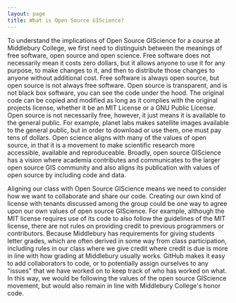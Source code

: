 ```yaml
---
layout: page
title: What is Open Source GIScience?
---
```




To understand the implications of Open Source GIScience for a course at
Middlebury College, we first need to distinguish between the meanings of free
software, open source and open science. Free software does not necessarily
mean it costs zero dollars, but it allows anyone to use it for any purpose,
to make changes to it, and then to distribute those changes to anyone without
additional cost. Free software is always open source, but open source is not
always free software. Open source is transparent, and is not black box software,
you can see the code under the hood. The original code can be copied and
modified as long as it complies with the original projects license, whether it
be an MIT License or a GNU Public License. Open source is not necessarily
free, however, it just means it is available to the general public. For example,
planet labs makes satellite images available to the general public, but in
order to download or use them, one must pay tens of dollars. Open science aligns
with many of the values of open source, in that it is a movement to make
scientific research more accessible, available and reproduceable. Broadly,
open source GIScience has a vision where academia contributes and
communicates to the larger open source GIS community and also aligns its
publication with values of open source by including code and data.

Aligning our class with Open Source GIScience means we need to consider how
we want to collaborate and share our code. Creating our own kind of license
with tenants discussed among the group could be one way to agree upon our own
values of open source GIScience. For example, although the MIT license requires
use of its code to also follow the guidelines of the MIT license, there are not
rules on providing credit to previous programmers or contributors. Because
Middlebury has requirements for giving students letter grades, which are often
derived in some way from class participation, including rules in our class
where we give credit where credit is due is more in line with how grading at
Middlebury usually works. GitHub makes it easy to add collaborators to code,
or to potentially assign ourselves to any "issues" that we have worked on to
keep track of who has worked on what. In this way, we would be following
the values of the open source GIScience movement, but would also remain in
line with Middlebury College's honor code.
